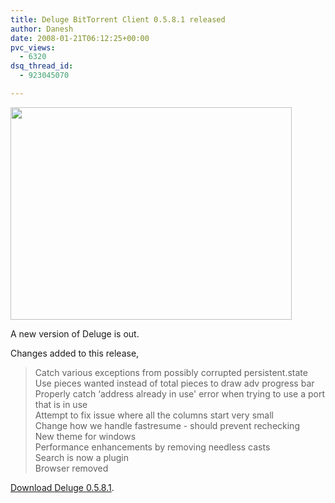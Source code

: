 ```yaml
---
title: Deluge BitTorrent Client 0.5.8.1 released
author: Danesh
date: 2008-01-21T06:12:25+00:00
pvc_views:
  - 6320
dsq_thread_id:
  - 923045070

---
```

<img loading="lazy" src="http://farm3.static.flickr.com/2018/2208029527_8cb0eca62c_o.jpg" height="340" width="450" />

A new version of Deluge is out.

Changes added to this release,

> Catch various exceptions from possibly corrupted persistent.state  
> Use pieces wanted instead of total pieces to draw adv progress bar  
> Properly catch &#8216;address already in use' error when trying to use a port that is in use  
> Attempt to fix issue where all the columns start very small  
> Change how we handle fastresume - should prevent rechecking  
> New theme for windows  
> Performance enhancements by removing needless casts  
> Search is now a plugin  
> Browser removed

[Download Deluge 0.5.8.1][1].

 [1]: http://www.deluge-torrent.org/downloads.php